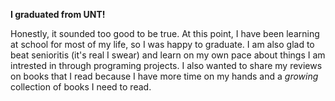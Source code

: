 **I graduated from UNT!**

Honestly, it sounded too good to be true. At this point, I have been learning at school for most of my life, so I was happy to graduate. I am also glad to beat senioritis (it's real I swear) and learn on my own pace about things I am intrested in through programing projects. I also wanted to share my reviews on books that I read because I have more time on my hands and a *growing* collection of books I need to read. 
